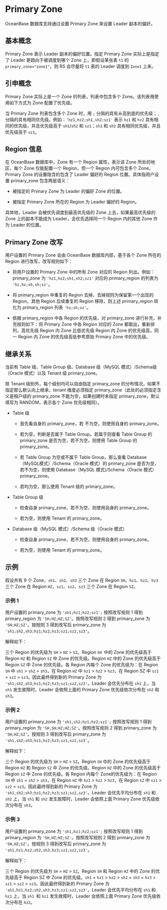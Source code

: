 Primary Zone 
=================================

OceanBase 数据库支持通过设置 Primary Zone 来设置 Leader 副本的偏好。

基本概念 
-------------------------

Primary Zone 表示 Leader 副本的偏好位置。指定 Primary Zone 实际上是指定了 Leader 更趋向于被调度到哪个 Zone 上，即假设某张表 `t1` 的 `primary_zone="zone1"`，则 RS 会尽量将 `t1` 表的 Leader 调度到 `Zone1` 上来。

引申概念 
-------------------------

Primary Zone 实际上是一个 Zone 的列表，列表中包含多个 Zone。该列表用使用如下方式为 Zone 配置了优先级。

当 Primary Zone 列表包含多个 Zone 时，用 `;` 分隔的具有从高到底的优先级；`,` 分隔的具有相同优先级。例如：`'hz1,hz2;sh1,sh2;sz1'` 表示 `hz1` 和 `hz2` 具有相同的优先级，并且优先级高于 `sh1`/`sh2` 和 `sz1`；`sh1` 和 `sh2` 具有相同优先级，并且优先级高于 `sz1`。

Region 信息 
------------------------------

在 OceanBase 数据库中，Zone 有一个 Region 属性，表示该 Zone 所处的地区，每个 Zone 仅能配置一个 Region，但一个 Region 内可包含多个 Zone。Primary Zone 的设置隐含的包含了 Leader 偏好的 Region 位置。具体指用户设置 primary_zone 包含两层语义：

* 被指定的 Primary Zone 为 Leader 的偏好 Zone 的位置。

  

* 被指定 Primary Zone 所在的 Region 为 Leader 偏好的 Region。

  




具体地，Leader 会被优先调度到最高优先级的 Zone 上去，如果最高优先级的 Zone 上的副本不能成为 Leader，会优先选择同一个 Region 内的其他 Zone 作为 Leader 的位置。

Primary Zone 改写 
------------------------------------

用户设置的 Primary Zone 会由 OceanBase 数据库内部，基于各个 Zone 所在的 Region 进行改写，改写规则如下：

* 将用户设置的 Primary Zone 中的所有 Zone 对应的 Region 列出。例如：primary_zone 为 `'hz1,hz2;sh1,sh2;sz1'` 对应的 primary_region 的列表为 `'hz,hz;sh,sh;sz'`。

  

* 将 primary_region 中重复的 Region 去掉，去掉规则为保留第一个出现的 Region，其他 Region 后续重复的 Region 移除，则上述 primary_region 转化为 primary_region 列表 `'hz;sh;sz'`。

  

* 依据 primary_region 中各 Region 的优先级，对 primary_zone 进行补充，补充规则如下：将 Primary Zone 中各 Region 对应的 Zone 都取出，重新排列，高优先级 Region 内 Zone 比低优先级 Region 内 Zone 的优先级高，同一 Region 内 Zone 的优先级高低参考原始 Primary Zone 中的优先级。

  




继承关系 
-------------------------

当前有 Table 级、Table Group 级、Database 级（MySQL 模式）/Schema级（Oracle 模式）以及 Tenant 级 primary_zone。

除 Tenant 级别外，每个级别均可以自由指定 primary_zone 的分布情况，如果不指定那么默认向上继承，tenant 维度必须指定 primary_zone（此处的必须指定含义是租户级的 primary_zone 不能为空，如果创建时未指定 primary_zone，默认填写为 RANDOM，表示各个 Zone 优先级相同）。

* Table 级

  * 首先看自身的 primary_zone，若 不为空，则使用自身的 primary_zone。

    
  
  * 若为空，判断是否属于 Table Group。若属于则查看 Table Group 的 primary_zone 是否为空，若不为空，则使用 Table Group 的 primary_zone。

    
  
  * 若 Table Group 为空或不属于 Table Group，那么查看 Database（MySQL模式）/Schema（Oracle 模式）的 primary_zone 是否为空，若不为空，则使用 Database（MySQL 模式)/Schema（Oracle 模式）primary_zone。

    
  
  * 若均为空，那么使用 Tenant 级的 primary_zone。

    
  

  

* Table Group 级

  * 检查自身 primary_zone，若不为空，则使用自身的 primary_zone。

    
  
  * 若为空，则使用 Tenant 的 primary_zone。

    
  

  

* Database 级（MySQL 模式）/Schema 级（Oracle 模式）

  * 检查自身 primary_zone，若不为空，则使用自身的 primary_zone。

    
  
  * 若为空，则使用 Tenant 的 primary_zone。

    
  

  




示例 
-----------------------

假设共有 9 个 Zone，`sh1`、`sh2`、`sh3` 三个 Zone 在 Region `SH`，`hz1`、`hz2`、`hz3` 三个 Zone 在 Region `HZ`，`sz1`、`sz2`、`sz3` 三个 Zone 在 Region `SZ`。

### 示例 1 

用户设置的 primary_zone 为 `'sh1;hz1;hz2;sz1';` 按照改写规则 1 得到 primary_region 为 `'SH;HZ;HZ;SZ'`。按照改写规则 2 得到 primary_zone 为 `'SH;HZ;SZ'`。按规则 3 得到改写后 primary_zone 为 `'sh1;sh2,sh3;hz1;hz2;hz3;sz1;sz2,sz3'`。

解释如下：

三个 Region 的优先级为 `SH` \> `HZ` \> `SZ`。Region `SH `中的 Zone 的优先级高于 Region `HZ` 和 Region `SZ` 中 Zone 的优先级。Region `HZ` 中的 Zone 的优先级高于 Region `SZ` 中 Zone 的优先级。各 Region 内每个 Zone 的优先级为：在 Region `SH` 中 `sh1` \> `sh2` = `sh3`，在 Region `HZ` 中 `hz1` \> `hz2` \> `hz3`，在 Region SZ 中 `sz1` \> `sz2` = `sz3`。因此最终得到新的 Primary Zone 为 `'sh1;sh2,sh3;hz1;hz2;hz3;sz1;sz2,sz3'`。Leader 会优先分布在 `sh1` 上，当 `sh1` 发生故障时，Leader 会依照上面的 Primary Zone 优先级依次分布在 `sh2` 和 `sh3`。

### 示例 2 

用户设置的 primary_zone 为 `'sh1,sh2;hz1;hz2;sz1';` 按照改写规则 1 得到 primary_region 为 `'SH,SH;HZ;HZ;SZ'`。按照改写规则 2 得到 primary_zone 为 `'SH;HZ;SZ'`。按规则 3 得到改写后 primary_zone 为 `'sh1,sh2;sh3;hz1;hz2;hz3;sz1;sz2,sz3'`。

解释如下：

三个 Region 的优先级为 `SH` \> `HZ` \> `SZ`。Region `SH` 中的 Zone 的优先级高于 Region `HZ` 和 Region `SZ` 中 Zone 的优先级。Region `HZ` 中的 Zone 的优先级高于 Region `SZ` 中 Zone 的优先级。各 Region 内每个 Zone的优先级为：在 Region `SH` 中 `sh1` = `sh2` \> `sh3`，在 Region `HZ` 中 `hz1` \> `hz2` \> `hz3`，在 Region `SZ` 中 `sz1` \> `sz2` = `sz3`。因此最终得到新的 Primary Zone 为 `'sh1,sh2;sh3;hz1;hz2;hz3;sz1;sz2,sz3'`。Leader 会优先平均分布在 `sh1` 和 `sh2` 上，当 `sh1` 和 `sh2` 发生故障时，Leader 会依照上面 Primary Zone 优先级依次分布在 `sh3`。

### 示例 3 

用户设置的 primary_zone 为 `'sh1,hz1;hz2;sz1';` 按照改写规则 1 得到 primary_region 为 `'SH,HZ;HZ;SZ'`。按照改写规则 2 得到 primary_zone 为 `'SH,HZ;SZ'`。按规则 3 得到改写后 primary_zone 为 `'sh1,hz1;hz2;sh2,sh3,hz3;sz1;sz2,sz3'`。

解释如下：

三个 Region 的优先级为 `SH` = `HZ` \> `SZ`。Region `SH` 和 Region `HZ` 中的 Zone 的优先级高于 Region SZ 中 Zone 的优先级。`sh1` = `hz1` \> `hz2` \> `sh2` = `sh3` = `hz3` \> `sz1` \> `sz2` = `sz3`。因此最终得到新的 Primary Zone 为 `'sh1,hz1;hz2;sh2,sh3,hz3;sz1;sz2,sz3'`。Leader 会优先平均分布在 `sh1` 和 `hz1` 上，当 `sh1 `和 `hz1` 发生故障时，Leader 会依照上面 Primary Zone 优先级依次分布在 `hz2`。
